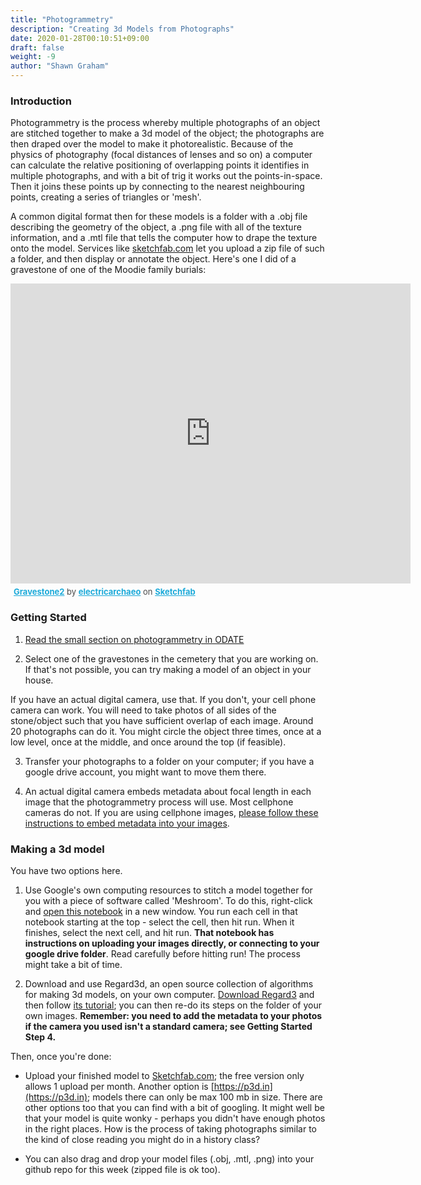 ```yaml
---
title: "Photogrammetry"
description: "Creating 3d Models from Photographs"
date: 2020-01-28T00:10:51+09:00
draft: false
weight: -9
author: "Shawn Graham"
---
```


### Introduction

Photogrammetry is the process whereby multiple photographs of an object are stitched together to make a 3d model of the object; the photographs are then draped over the model to make it photorealistic. Because of the physics of photography (focal distances of lenses and so on) a computer can calculate the relative positioning of overlapping points it identifies in multiple photographs, and with a bit of trig it works out the points-in-space. Then it joins these points up by connecting to the nearest neighbouring points, creating a series of triangles or 'mesh'.

A common digital format then for these models is a folder with a .obj file describing the geometry of the object, a .png file with all of the texture information, and a .mtl file that tells the computer how to drape the texture onto the model. Services like [sketchfab.com](https://sketchfab.com) let you upload a zip file of such a folder, and then display or annotate the object. Here's one I did of a gravestone of one of the Moodie family burials:

<div class="sketchfab-embed-wrapper">
    <iframe title="A 3D model" width="640" height="480" src="https://sketchfab.com/models/c287761136a8421ca9856edf8efd595e/embed?autostart=1&amp;ui_controls=1&amp;ui_infos=1&amp;ui_inspector=1&amp;ui_stop=1&amp;ui_watermark=1&amp;ui_watermark_link=1" frameborder="0" allow="autoplay; fullscreen; vr" mozallowfullscreen="true" webkitallowfullscreen="true"></iframe>
    <p style="font-size: 13px; font-weight: normal; margin: 5px; color: #4A4A4A;">
        <a href="https://sketchfab.com/3d-models/gravestone2-c287761136a8421ca9856edf8efd595e?utm_medium=embed&utm_source=website&utm_campaign=share-popup" target="_blank" style="font-weight: bold; color: #1CAAD9;">Gravestone2</a>
        by <a href="https://sketchfab.com/electricarchaeo?utm_medium=embed&utm_source=website&utm_campaign=share-popup" target="_blank" style="font-weight: bold; color: #1CAAD9;">electricarchaeo</a>
        on <a href="https://sketchfab.com?utm_medium=embed&utm_source=website&utm_campaign=share-popup" target="_blank" style="font-weight: bold; color: #1CAAD9;">Sketchfab</a>
    </p>
</div>

### Getting Started

1. [Read the small section on photogrammetry in ODATE](https://o-date.github.io/draft/book/d-photogrammetry.html)

2. Select one of the gravestones in the cemetery that you are working on. If that's not possible, you can try making a model of an object in your house.

If you have an actual digital camera, use that. If you don't, your cell phone camera can work. You will need to take photos of all sides of the stone/object such that you have sufficient overlap of each image. Around 20 photographs can do it. You might circle the object three times, once at a low level, once at the middle, and once around the top (if feasible).

3. Transfer your photographs to a folder on your computer; if you have a google drive account, you might want to move them there.

4. An actual digital camera embeds metadata about focal length in each image that the photogrammetry process will use. Most cellphone cameras do not. If you are using cellphone images, [please follow these instructions to embed metadata into your images](https://github.com/shawngraham/hist3812w18/wiki/How-do-I-add-metadata-to-my-own-pictures%3F-I-know-I-need-this-to-use-Regard3d-to-make-my-model).

### Making a 3d model

You have two options here.

1. Use Google's own computing resources to stitch a model together for you with a piece of software called 'Meshroom'. To do this, right-click and [open this notebook](https://colab.research.google.com/github/o-date/photogrammetry/blob/master/Meshroom_%2B_GPU_for_Photogrammetry.ipynb) in a new window. You run each cell in that notebook starting at the top - select the cell, then hit run. When it finishes, select the next cell, and hit run. **That notebook has instructions on uploading your images directly, or connecting to your google drive folder**. Read carefully before hitting run! The process might take a bit of time.

2. Download and use Regard3d, an open source collection of algorithms for making 3d models, on your own computer. [Download Regard3](http://regard3d.org/index.php/download) and then follow [its tutorial](http://www.regard3d.org/index.php/documentation/tutorial); you can then re-do its steps on the folder of your own images. **Remember: you need to add the metadata to your photos if the camera you used isn't a standard camera; see Getting Started Step 4.**

Then, once you're done:

+ Upload your finished model to [Sketchfab.com](https://sketchfab.com); the free version only allows 1 upload per month. Another option is [https://p3d.in](https://p3d.in); models there can only be max 100 mb in size. There are other options too that you can find with a bit of googling. It might well be that your model is quite wonky - perhaps you didn't have enough photos in the right places. How is the process of taking photographs similar to the kind of close reading you might do in a history class?

+ You can also drag and drop your model files (.obj, .mtl, .png) into your github repo for this week (zipped file is ok too).
